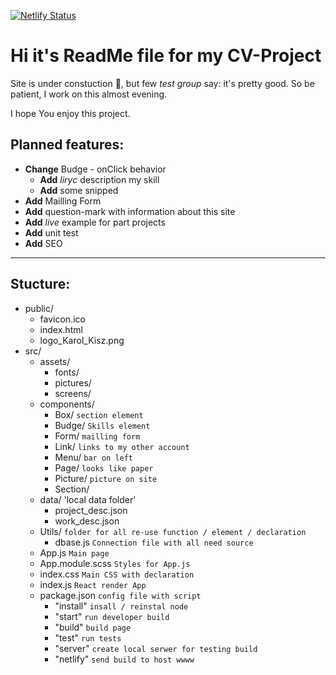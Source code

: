 [![Netlify Status](https://api.netlify.com/api/v1/badges/26d7f500-5d60-491a-8b5a-1717f953349b/deploy-status)](https://app.netlify.com/sites/stupefied-bhaskara-96d2c6/deploys)

# Hi it's ReadMe file for my CV-Project
Site is under constuction :construction_worker:, but few *test group* say: it's pretty good. So be patient, I work on this almost evening.

I hope You enjoy this project.

## Planned features:
- **Change** Budge - onClick behavior
    -  **Add** *liryc* description my skill
    -  **Add** some snipped
- **Add** Mailling Form
- **Add** question-mark with information about this site
- **Add** *live* example for part projects
- **Add** unit test
- **Add** SEO

----
## Stucture:
- public/
    - favicon.ico
    - index.html
    - logo_Karol_Kisz.png
- src/
    - assets/
        -  fonts/
        -  pictures/
        -  screens/
    -  components/
        -  Box/ `section element`
        -  Budge/ `Skills element`
        -  Form/ `mailling form`
        -  Link/ `links to my other account`
        -  Menu/ `bar on left`
        -  Page/ `looks like paper`
        -  Picture/ `picture on site`
        -  Section/
    -  data/ 'local data folder'
        -  project_desc.json
        -  work_desc.json
    -  Utils/ `folder for all re-use function / element / declaration`
        -  dbase.js `Connection file with all need source`
    -  App.js `Main page`
    -  App.module.scss `Styles for App.js`
    -  index.css `Main CSS with declaration`
    -  index.js `React render App`
    -  package.json `config file with script`
        - "install" `insall / reinstal node`
        - "start" `run developer build`
        - "build" `build page`
        - "test" `run tests`
        - "server" `create local serwer for testing build`
       -  "netlify" `send build to host wwww`